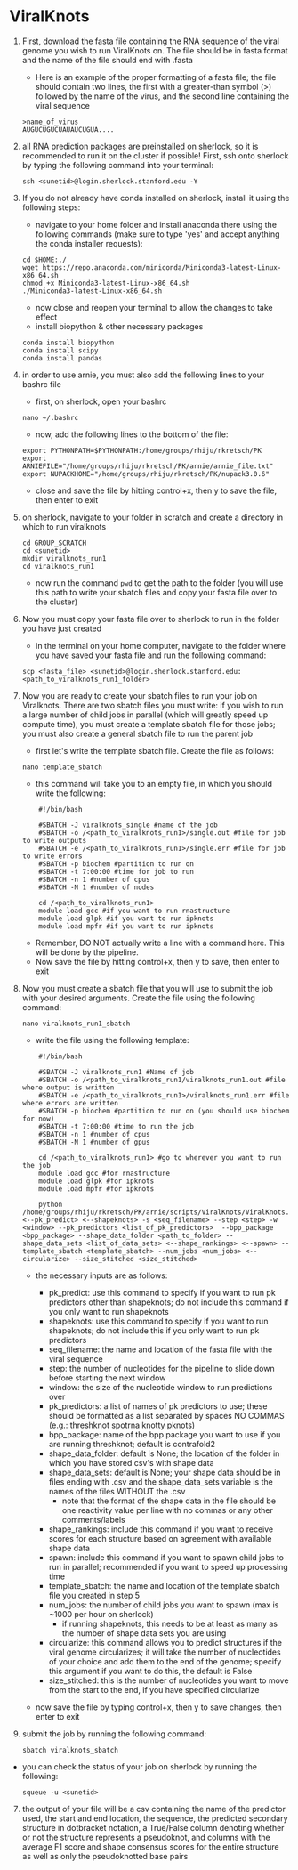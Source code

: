 # ViralKnots

1. First, download the fasta file containing the RNA sequence of the viral genome you wish to run ViralKnots on. The file should be in fasta format and the name of the file should end with .fasta
    - Here is an example of the proper formatting of a fasta file; the file should contain two lines, the first with a greater-than symbol (>) followed by the name of the virus, and the second line containing the viral sequence
    
    ```
    >name_of_virus
    AUGUCUGUCUAUAUCUGUA....
    ```

2. all RNA prediction packages are preinstalled on sherlock, so it is recommended to run it on the cluster if possible! First, ssh onto sherlock by typing the following command into your terminal: 
    
    `ssh <sunetid>@login.sherlock.stanford.edu -Y`

3. If you do not already have conda installed on sherlock, install it using the following steps:
    - navigate to your home folder and install anaconda there using the following commands (make sure to type 'yes' and accept anything the conda installer requests):

    ```
    cd $HOME:./
    wget https://repo.anaconda.com/miniconda/Miniconda3-latest-Linux-x86_64.sh
    chmod +x Miniconda3-latest-Linux-x86_64.sh
    ./Miniconda3-latest-Linux-x86_64.sh
    ```

    - now close and reopen your terminal to allow the changes to take effect
    - install biopython & other necessary packages

    ```
    conda install biopython
    conda install scipy
    conda install pandas
    ```

4. in order to use arnie, you must also add the following lines to your bashrc file
    - first, on sherlock, open your bashrc

    `nano ~/.bashrc`
    
    - now, add the following lines to the bottom of the file:

    ```
    export PYTHONPATH=$PYTHONPATH:/home/groups/rhiju/rkretsch/PK
    export ARNIEFILE="/home/groups/rhiju/rkretsch/PK/arnie/arnie_file.txt"
    export NUPACKHOME="/home/groups/rhiju/rkretsch/PK/nupack3.0.6"
    ```
    - close and save the file by hitting control+x, then y to save the file, then enter to exit

5. on sherlock, navigate to your folder in scratch and create a directory in which to run viralknots

    ```
    cd GROUP_SCRATCH
    cd <sunetid>
    mkdir viralknots_run1
    cd viralknots_run1
    ```
    - now run the command `pwd` to get the path to the folder (you will use this path to write your sbatch files and copy your fasta file over to the cluster)

6. Now you must copy your fasta file over to sherlock to run in the folder you have just created
    - in the terminal on your home computer, navigate to the folder where you have saved your fasta file and run the following command:

    ```
    scp <fasta_file> <sunetid>@login.sherlock.stanford.edu:<path_to_viralknots_run1_folder>
    ```

7. Now you are ready to create your sbatch files to run your job on Viralknots. There are two sbatch files you must write: if you wish to run a large number of child jobs in parallel (which will greatly speed up compute time), you must create a template sbatch file for those jobs; you must also create a general sbatch file to run the parent job
    - first let's write the template sbatch file. Create the file as follows:

    `nano template_sbatch`

    - this command will take you to an empty file, in which you should write the following:

    
    ```
        #!/bin/bash

        #SBATCH -J viralknots_single #name of the job
        #SBATCH -o /<path_to_viralknots_run1>/single.out #file for job to write outputs
        #SBATCH -e /<path_to_viralknots_run1>/single.err #file for job to write errors
        #SBATCH -p biochem #partition to run on
        #SBATCH -t 7:00:00 #time for job to run
        #SBATCH -n 1 #number of cpus
        #SBATCH -N 1 #number of nodes

        cd /<path_to_viralknots_run1>
        module load gcc #if you want to run rnastructure
        module load glpk #if you want to run ipknots
        module load mpfr #if you want to run ipknots
    ```

    - Remember, DO NOT actually write a line with a command here. This will be done by the pipeline.
    - Now save the file by hitting control+x, then y to save, then enter to exit

8. Now you must create a sbatch file that you will use to submit the job with your desired arguments. Create the file using the following command:

    `nano viralknots_run1_sbatch`

    - write the file using the following template:

    ```
        #!/bin/bash

        #SBATCH -J viralknots_run1 #Name of job
        #SBATCH -o /<path_to_viralknots_run1/viralknots_run1.out #file where output is written
        #SBATCH -e /<path_to_viralknots_run1>/viralknots_run1.err #file where errors are written
        #SBATCH -p biochem #partition to run on (you should use biochem for now)
        #SBATCH -t 7:00:00 #time to run the job
        #SBATCH -n 1 #number of cpus
        #SBATCH -N 1 #number of gpus

        cd /<path_to_viralknots_run1> #go to wherever you want to run the job
        module load gcc #for rnastructure
        module load glpk #for ipknots
        module load mpfr #for ipknots

        python /home/groups/rhiju/rkretsch/PK/arnie/scripts/ViralKnots/ViralKnots.py <--pk_predict> <--shapeknots> -s <seq_filename> --step <step> -w <window> --pk_predictors <list_of_pk_predictors>  --bpp_package <bpp_package> --shape_data_folder <path_to_folder> --shape_data_sets <list_of_data_sets> <--shape_rankings> <--spawn> --template_sbatch <template_sbatch> --num_jobs <num_jobs> <--circularize> --size_stitched <size_stitched>
    ```

    - the necessary inputs are as follows:
        - pk_predict: use this command to specify if you want to run pk predictors other than shapeknots; do not include this command if you only want to run shapeknots
        - shapeknots: use this command to specify if you want to run shapeknots; do not include this if you only want to run pk predictors
        - seq_filename: the name and location of the fasta file with the viral sequence
        - step: the number of nucleotides for the pipeline to slide down before starting the next window
        - window: the size of the nucleotide window to run predictions over
        - pk_predictors: a list of names of pk predictors to use; these should be formatted as a list separated by spaces NO COMMAS (e.g.: threshknot spotrna knotty pknots)
        - bpp_package: name of the bpp package you want to use if you are running threshknot; default is contrafold2
        - shape_data_folder: default is None; the location of the folder in which you have stored csv's with shape data
        - shape_data_sets: default is None; your shape data should be in files ending with .csv and the shape_data_sets variable is the names of the files WITHOUT the .csv
            - note that the format of the shape data in the file should be one reactivity value per line with no commas or any other comments/labels
        - shape_rankings: include this command if you want to receive scores for each structure based on agreement with available shape data
        - spawn: include this command if you want to spawn child jobs to run in parallel; recommended if you want to speed up processing time
        - template_sbatch: the name and location of the template sbatch file you created in step 5
        - num_jobs: the number of child jobs you want to spawn (max is ~1000 per hour on sherlock)
            - if running shapeknots, this needs to be at least as many as the number of shape data sets you are using
        - circularize: this command allows you to predict structures if the viral genome circularizes; it will take the number of nucleotides of your choice and add them to the end of the genome; specify this argument if you want to do this, the default is False
        - size_stitched: this is the number of nucleotides you want to move from the start to the end, if you have specified circularize

    - now save the file by typing control+x, then y to save changes, then enter to exit

6. submit the job by running the following command:
    
    `sbatch viralknots_sbatch`

- you can check the status of your job on sherlock by running the following:
    
    `squeue -u <sunetid>`

7. the output of your file will be a csv containing the name of the predictor used, the start and end location, the sequence, the predicted secondary structure in dotbracket notation, a True/False column denoting whether or not the structure represents a pseudoknot, and columns with the average F1 score and shape consensus scores for the entire structure as well as only the pseudoknotted base pairs
